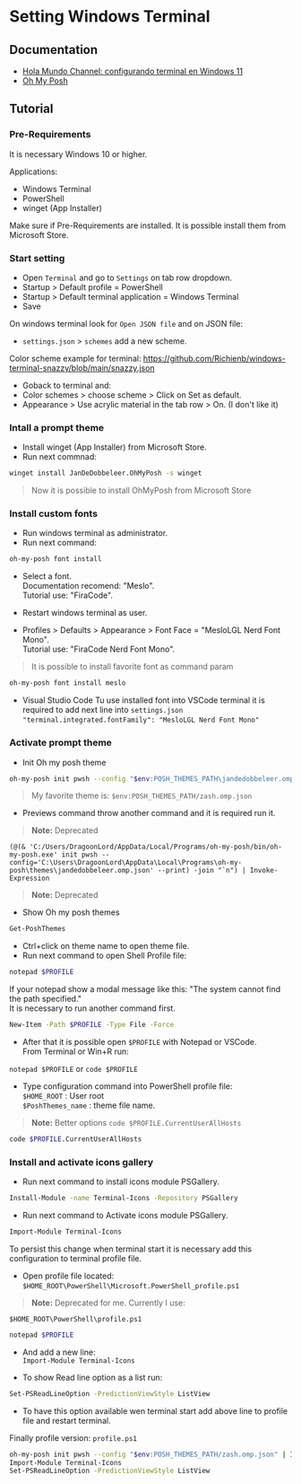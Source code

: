 # Setting Windows Terminal

## Documentation

- [Hola Mundo Channel: configurando terminal en Windows 11](https://www.youtube.com/watch?v=6SGIFVJ5Izs)
- [Oh My Posh](https://ohmyposh.dev/docs)

## Tutorial

### Pre-Requirements

It is necessary Windows 10 or higher.

Applications:

- Windows Terminal
- PowerShell
- winget (App Installer)

Make sure if Pre-Requirements are installed. It is possible install them from Microsoft Store.

### Start setting

- Open `Terminal` and go to `Settings` on tab row dropdown.
- Startup > Default profile = PowerShell
- Startup > Default terminal application = Windows Terminal
- Save

On windows terminal look for `Open JSON file` and on JSON file:

- `settings.json` > `schemes` add a new scheme.

Color scheme example for terminal: <https://github.com/Richienb/windows-terminal-snazzy/blob/main/snazzy.json>

- Goback to terminal and:
- Color schemes > choose scheme > Click on Set as default.
- Appearance > Use acrylic material in the tab row > On. (I don't like it)

### Intall a prompt theme

- Install winget (App Installer) from Microsoft Store.
- Run next commnad:

```sh
winget install JanDeDobbeleer.OhMyPosh -s winget
```

> Now it is possible to install OhMyPosh from Microsoft Store

### Install custom fonts

- Run windows terminal as administrator.
- Run next command:

```sh
oh-my-posh font install
```

- Select a font.
\
Documentation recomend: "Meslo".
\
Tutorial use: "FiraCode".

- Restart windows terminal as user.
- Profiles > Defaults > Appearance > Font Face = "MesloLGL Nerd Font Mono".
\
Tutorial use: "FiraCode Nerd Font Mono".

> It is possible to install favorite font as command param

```sh
oh-my-posh font install meslo
```

- Visual Studio Code
  Tu use installed font into VSCode terminal it is required to add next line into `settings.json`
  `"terminal.integrated.fontFamily": "MesloLGL Nerd Font Mono"`

### Activate prompt theme

- Init Oh my posh theme

```sh
oh-my-posh init pwsh --config "$env:POSH_THEMES_PATH\jandedobbeleer.omp.json"
```

> My favorite theme is: `$env:POSH_THEMES_PATH/zash.omp.json`

- Previews command throw another command and it is required run it.

> **Note:** Deprecated

```pwsh
(@(& 'C:/Users/DragoonLord/AppData/Local/Programs/oh-my-posh/bin/oh-my-posh.exe' init pwsh --config='C:\Users\DragoonLord\AppData\Local\Programs\oh-my-posh\themes\jandedobbeleer.omp.json' --print) -join "`n") | Invoke-Expression
```

> **Note:** Deprecated

- Show Oh my posh themes

```sh
Get-PoshThemes 
```

- Ctrl+click on theme name to open theme file.
- Run next command to open Shell Profile file:

```sh
notepad $PROFILE
```

If your notepad show a modal message like this: "The system cannot find the path specified."
\
It is necessary to run another command first.

```sh
New-Item -Path $PROFILE -Type File -Force
```

- After that it is possible open `$PROFILE` with Notepad or VSCode.
\
From Terminal or Win+R run:
<!-- \ -->
``notepad $PROFILE`` or ``code $PROFILE``

- Type configuration command into PowerShell profile file:
\
`$HOME_ROOT` : User root
\
`$PoshThemes_name` : theme file name.

> **Note:** Better options `code $PROFILE.CurrentUserAllHosts`

```sh
code $PROFILE.CurrentUserAllHosts
```

### Install and activate icons gallery

- Run next command to install icons module PSGallery.

```sh
Install-Module -name Terminal-Icons -Repository PSGallery
```

- Run next command to Activate icons module PSGallery.

```sh
Import-Module Terminal-Icons
```

To persist this change when terminal start it is necessary add this configuration to terminal profile file.

- Open profile file located:
\
`$HOME_ROOT\PowerShell\Microsoft.PowerShell_profile.ps1`

> **Note:** Deprecated for me. Currently I use:

`$HOME_ROOT\PowerShell\profile.ps1`

```sh
notepad $PROFILE
```

- And add a new line:
\
```Import-Module Terminal-Icons```

- To show Read line option as a list run:

```sh
Set-PSReadLineOption -PredictionViewStyle ListView
```

- To have this option available wen terminal start add above line to profile file and restart terminal.

Finally profile version: `profile.ps1`

```sh
oh-my-posh init pwsh --config "$env:POSH_THEMES_PATH/zash.omp.json" | Invoke-Expression
Import-Module Terminal-Icons
Set-PSReadLineOption -PredictionViewStyle ListView
```

